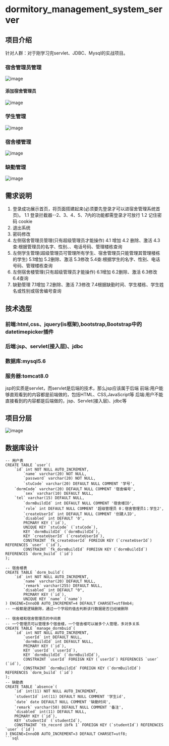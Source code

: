 # dormitory_management_system_server
## 项目介绍
针对人群：对于刚学习完servlet、JDBC、Mysql的实战项目。
### 宿舍管理员管理
![image](https://github.com/user-attachments/assets/c246ec4b-dcb9-4cfb-9d39-f36715fcddaf)
#### 添加宿舍管理员
![image](https://github.com/user-attachments/assets/c2ce0290-c82c-48d7-b4f7-3fcd7881b4c4)
### 学生管理
![image](https://github.com/user-attachments/assets/f349f712-e901-49da-ab2e-31448a919d0b)
### 宿舍楼管理
![image](https://github.com/user-attachments/assets/e83581ed-f661-4429-920a-20790762255b)
### 缺勤管理
![image](https://github.com/user-attachments/assets/77e6d359-1b51-4390-aefa-c421796009a2)
## 需求说明
1. 登录成功展示首页，将页面搭建起来(必须要先登录才可以进宿舍管理系统首页)。
  1.1 登录拦截器--2、3、4、5、7内的功能都需登录才可放行
  1.2 记住密码 cookie
2. 退出系统
3. 密码修改
4. 左侧宿舍管理员管理(只有超级管理员才能操作)
  4.1 增加
  4.2 删除、激活
  4.3 查:根据管理员的名字、性别、、电话号码、管理楼栋查询
5. 左侧学生管理(超级管理员可管理所有学生、宿舍管理员只能管理其管理楼栋的学生)
  5.1增加
  5.2删除、激活
  5.3修改
  5.4查:根据学生的名字、性别、电话号码、管理楼栋查询
6. 左侧宿舍楼管理(只有超级管理员才能操作)
  6.1增加
  6.2删除、激活
  6.3修改
  6.4查询
7. 缺勤管理
  7.1增加
  7.2删除、激活
  7.3修改
  7.4根据缺勤时间、学生楼栋、学生姓名或性别或宿舍编号查询
## 技术选型
### 前端:html,css、jquery(is框架),bootstrap,Bootstrap中的datetimepicker插件
### 后端:jsp、servlet(接入层)、jdbc
### 数据库:mysql5.6
### 服务器:tomcat8.0
jsp的实质是servlet，而servlet是后端的技术，那么jsp应该属于后端
前端:用户能够直观看到的内容都是前端做的，包括HTML、CSS,JavaScript等
后端:用户不能直接看到的内容都是后端做的，jsp、Servlet(接入层)、jdbc等
## 项目分层
![image](https://github.com/user-attachments/assets/75bc9bdd-0e9e-4203-8b02-79cfc96f9a7a)
## 数据库设计
```
-- 用户表
CREATE TABLE `user`(
	`id` int NOT NULL AUTO_INCREMENT,
    	`name` varchar(20) NOT NULL,
    	`password` varchar(20) NOT NULL,
    	`stuCode` varchar(20) DEFAULT NULL COMMENT '学号',
	`dormCode` varchar(20) DEFAULT NULL COMMENT '宿舍编号',
    	`sex` varchar(10) DEFAULT NULL,
	`tel` varchar(15) DEFAULT NULL,
    	`dormBuildId` int DEFAULT NULL COMMENT '宿舍楼ID',
    	`role` int DEFAULT NULL COMMENT '超级管理员 0；宿舍管理员1；学生2',
    	`createUserId` int DEFAULT NULL COMMENT '创建人ID',
    	`disabled` int DEFAULT '0',
    	PRIMARY KEY (`id`),
    	UNIQUE KEY `stuCode` (`stuCode`),
    	KEY `dormBuildId` (`dormBuildId`),
    	KEY `createUserId` (`createUserId`),
    	CONSTRAINT `fk_createUserId` FOREIGN KEY (`createUserId`) REFERENCES `user` (`id`),
    	CONSTRAINT `fk_dormBuildId` FOREIGN KEY (`dormBuildId`) REFERENCES `dorm_build` (`id`)
);

-- 宿舍楼表
CREATE TABLE `dorm_build`(
	`id` int NOT NULL AUTO_INCREMENT,
    	`name` varchar(20) DEFAULT NULL,
    	`remark` varchar(255) DEFAULT NULL,
    	`disabled` int DEFAULT "0", 
    	PRIMARY KEY (`id`),
    	UNIQUE KEY `name` (`name`)
) ENGINE=InnoDB AUTO_INCREMENT=4 DEFAULT CHARSET=utf8mb4;
-- 一般都是逻辑删除，通过一个字段的值去判断该行数据是否已经被删除

-- 宿舍楼和宿舍管理员的中间表
-- 一个管理员可以管理多个宿舍楼，一个宿舍楼可以被多个人管理，多对多关系
CREATE TABLE `manage_dormbuid`(
	`id` int NOT NULL AUTO_INCREMENT,
    	`userId` int DEFAULT NULL,
    	`dormBuildId` int DEFAULT NULL,
    	PRIMARY KEY (`id`),
    	KEY `userId` (`userId`),
    	KEY `dormBuildId` (`dormBuildId`),
    	CONSTRAINT `userId` FOREIGN KEY (`userId`) REFERENCES `user` (`id`),
    	CONSTRAINT `dormBuildId` FOREIGN KEY (`dormBuildId`) REFERENCES `dorm_build` (`id`)
);
-- 缺勤表
CREATE TABLE `absence`(
	`id` int(11) NOT NULL AUTO_INCREMENT,
	`studentId` int(11) DEFAULT NULL COMMENT '学生id',
	`date` date DEFAULT NULL COMMENT '缺勤时间',
	`remark` varchar(50) DEFAULT NULL COMMENT '备注',
	`disabled` int(11) DEFAULT NULL,
	PRIMARY KEY (`id`),
	KEY `studentId` (`studentId`),
	CONSTRAINT `tb_record ibfk 1` FOREIGN KEY (`studentId`) REFERENCES `user` (`id`)
) ENGINE=InnoDB AUTO_INCREMENT=3 DEFAULT CHARSET=utf8;
```sql
